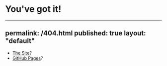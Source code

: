 # You've got it!

---
permalink: /404.html
published: true
layout: "default"
---

- [The Site](https://jn0.github.io/)?
- [GitHub Pages](https://help.github.com/pages/)?

